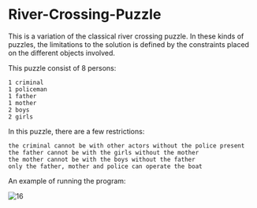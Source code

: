 # River-Crossing-Puzzle
This is a variation of the classical river crossing puzzle. In these kinds of puzzles, the limitations to the solution is defined by the constraints placed on the different objects involved.

This puzzle consist of 8 persons:

    1 criminal
    1 policeman
    1 father
    1 mother
    2 boys
    2 girls

In this puzzle, there are a few restrictions:

    the criminal cannot be with other actors without the police present
    the father cannot be with the girls without the mother
    the mother cannot be with the boys without the father
    only the father, mother and police can operate the boat


An example of running the program:

![16](https://user-images.githubusercontent.com/45950266/153376250-a3e17a17-df10-4a17-b7d5-6920d119a266.png)
